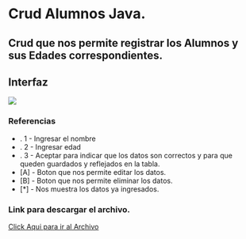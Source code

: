 # Crud Alumnos Java.

## Crud que nos permite registrar los Alumnos y sus Edades correspondientes.

## Interfaz

<img src="https://i.postimg.cc/L8whTgHB/CRUD-JAVA.png">

### Referencias

- . 1 - Ingresar el nombre
- . 2 - Ingresar edad
- . 3 - Aceptar para indicar que los datos son correctos y para que queden guardados y reflejados en la tabla.
- [A] - Boton que nos permite editar los datos.
- [B] - Boton que nos permite eliminar los datos.
- [*] - Nos muestra los datos ya ingresados.

### Link para descargar el archivo.

<a style="text-align:center" href="https://drive.google.com/file/d/12_4GAYLhY2fR2uj3ppS3OI3qnlVwNaCV/view?usp=share_link">Click Aqui para ir al Archivo</a>
